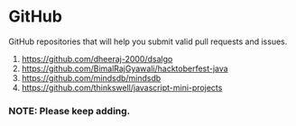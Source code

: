 # GitHub

GitHub repositories that will help you submit valid pull requests and issues.

1. https://github.com/dheeraj-2000/dsalgo
2. https://github.com/BimalRajGyawali/hacktoberfest-java
3. https://github.com/mindsdb/mindsdb
4. https://github.com/thinkswell/javascript-mini-projects


### NOTE: Please keep adding.
